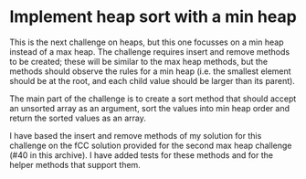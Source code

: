 # Implement heap sort with a min heap

This is the next challenge on heaps, but this one focusses on a min heap instead of a max heap. The challenge requires insert and remove methods to be created; these will be similar to the max heap methods, but the methods should observe the rules for a min heap (i.e. the smallest element should be at the root, and each child value should be larger than its parent).

The main part of the challenge is to create a sort method that should accept an unsorted array as an argument, sort the values into min heap order and return the sorted values as an array.

I have based the insert and remove methods of my solution for this challenge on the fCC solution provided for the second max heap challenge (#40 in this archive). I have added tests for these methods and for the helper methods that support them.
